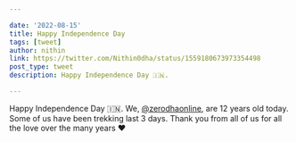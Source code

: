 ```yaml
---

date: '2022-08-15'
title: Happy Independence Day
tags: [tweet]
author: nithin
link: https://twitter.com/Nithin0dha/status/1559180673973354498
post_type: tweet
description: Happy Independence Day 🇮🇳.

---
```


Happy Independence Day 🇮🇳. We, [@zerodhaonline](https://twitter.com/zerodhaonline), are 12 years old today. Some of us have been trekking last 3 days. Thank you from all of us for all the love over the many years ♥
